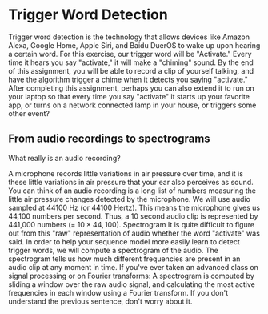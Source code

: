 # Trigger Word Detection

Trigger word detection is the technology that allows devices like Amazon Alexa, Google Home, Apple Siri, and Baidu DuerOS to wake up upon hearing a certain word.
For this exercise, our trigger word will be "Activate." Every time it hears you say "activate," it will make a "chiming" sound.
By the end of this assignment, you will be able to record a clip of yourself talking, and have the algorithm trigger a chime when it detects you saying "activate."
After completing this assignment, perhaps you can also extend it to run on your laptop so that every time you say "activate" it starts up your favorite app, or turns on a network connected lamp in your house, or triggers some other event?

## From audio recordings to spectrograms
What really is an audio recording?

A microphone records little variations in air pressure over time, and it is these little variations in air pressure that your ear also perceives as sound.
You can think of an audio recording is a long list of numbers measuring the little air pressure changes detected by the microphone.
We will use audio sampled at 44100 Hz (or 44100 Hertz).
This means the microphone gives us 44,100 numbers per second.
Thus, a 10 second audio clip is represented by 441,000 numbers (= $10 \times 44,100$).
Spectrogram
It is quite difficult to figure out from this "raw" representation of audio whether the word "activate" was said.
In order to help your sequence model more easily learn to detect trigger words, we will compute a spectrogram of the audio.
The spectrogram tells us how much different frequencies are present in an audio clip at any moment in time.
If you've ever taken an advanced class on signal processing or on Fourier transforms:
A spectrogram is computed by sliding a window over the raw audio signal, and calculating the most active frequencies in each window using a Fourier transform.
If you don't understand the previous sentence, don't worry about it.

